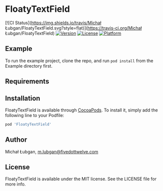 # FloatyTextField

[![CI Status](https://img.shields.io/travis/Michał Łubgan/FloatyTextField.svg?style=flat)](https://travis-ci.org/Michał Łubgan/FloatyTextField)
[![Version](https://img.shields.io/cocoapods/v/FloatyTextField.svg?style=flat)](https://cocoapods.org/pods/FloatyTextField)
[![License](https://img.shields.io/cocoapods/l/FloatyTextField.svg?style=flat)](https://cocoapods.org/pods/FloatyTextField)
[![Platform](https://img.shields.io/cocoapods/p/FloatyTextField.svg?style=flat)](https://cocoapods.org/pods/FloatyTextField)

## Example

To run the example project, clone the repo, and run `pod install` from the Example directory first.

## Requirements

## Installation

FloatyTextField is available through [CocoaPods](https://cocoapods.org). To install
it, simply add the following line to your Podfile:

```ruby
pod 'FloatyTextField'
```

## Author

Michał Łubgan, m.lubgan@fivedottwelve.com

## License

FloatyTextField is available under the MIT license. See the LICENSE file for more info.
